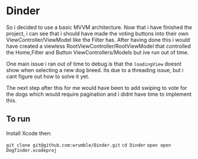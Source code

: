 # Dinder

So i decided to use a basic MVVM architecture. Now that i have finished the project, i can see that i should have made the voting buttons into their own ViewController/ViewModel like the Filter has. After having done this i would have created a viewless RootViewController/RootViewModel that controlled the Home,Filter and Button ViewControllers/Models but ive run out of time.

One main issue i ran out of time to debug is that the `loadingView` doesnt show when selecting a new dog breed. Its due to a threading issue, but i cant figure out how to solve it yet.

The next step after this for me would have been to add swiping to vote for the dogs which would require pagination and i didnt have time to implement this.

## To run

Install Xcode then:

`git clone git@github.com:wrumble/Dinder.git`
`cd Dinder` 
`open open DogTinder.xcodeproj`

